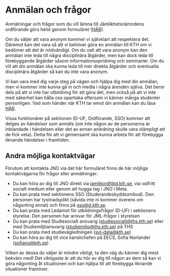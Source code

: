 # Anmälan och frågor

Anmälningar och frågor som du vill lämna till Jämlikhetsnämndens ordförande görs helst genom formuläret ([HÄR](https://jml.datasektionen.se/)).

Om du väljer att vara anonym kommer vi självklart att respektera det. Däremot kan det vara så att vi behöver göra en anmälan till KTH om vi bedömer att det är nödvändigt. Om du valt att vara anonym kan den anmälan inte leda till några disciplinära åtgärder, men kan dock leda till förebyggande åtgärder såsom informationsspridning och seminarier. Om du vill att din anmälan ska kunna leda till mer direkta åtgärder och eventuella disciplinära åtgärder så kan du inte vara anonym.

Vi kan vara med dig varje steg på vägen och hjälpa dig med din anmälan, men vi kommer inte kunna gå in och medla i några ärenden själva. Det beror dels på att vi inte har utbildning för att göra det, men också på att vi inte med säkerhet kan hålla oss opartiska eftersom vi känner många studenter personligen. Vad som händer när KTH tar emot din anmälan kan du läsa [HÄR](https://www.kth.se/polopoly_fs/1.738428.1631190895!/Riktlinjen%20Rutiner%20vid%20anm%C3%A4lan%20utredning%20och%20%C3%A5tg%C3%A4rder%20vid%20diskriminering%20trakasserier%20sexuella%20trakasserier%20%2020180830pdf.pdf).

Vissa funktionärer på sektionen (D-UF, Ordförande, SSO) kommer att delges av händelser som anmäls (om inte någon av de personerna är inblandade i händelsen eller det av annan anledning skulle vara olämpligt att de fick veta). Detta för att vi gemensamt ska kunna arbeta för att förebygga liknande händelser i framtiden. 

## Andra möjliga kontaktvägar
Förutom att kontakta JNO via det här formuläret finns de här möjliga kontaktvägarna för frågor eller anmälningar:

- Du kan höra av dig till JNO direkt via [jamlikordf@d.kth.se](mailto:jamlikordf@d.kth.se), via valfritt socialt medium eller genom att hugga tag i JNO i Meta.
- Du kan prata med sektionens SSO (Studerandeskyddsombud). Den personen har tystnadsplikt (såvida inte ni kommer överens om någonting annat) och finns på [sso@d.kth.se](mailto:sso@d.kth.se).
- Du kan prata med Ledamot för utbildningsfrågor (D-UF) i sektionens styrelse. Den personen har ansvar för JML-frågor i styrelsen
- Du kan prata med Studiesocialt ansvarig ([studiesocialt@ths.kth.se](mailto:studiesocialt@ths.kth.se)) eller med Studiemiljöansvarig ([studiemiljo@ths.kth.se](mailto:studiemiljo@ths.kth.se)) på THS
- Du kan prata med studievägledningen ([svl-data@kth.se](mailto:svl-data@kth.se))
- Du kan höra av dig till vice kanslichefen på EECS, Sofia Norlander ([sofiano@kth.se](mailto:sofiano@kth.se))

Vilken av dessa du väljer är mindre viktigt, ta den väg du känner dig mest bekväm med! Det viktigaste är att du hör av dig till någon av dem så kan vi göra någonting åt situationen och kan hjälpa till att förebygga liknande situationer framöver.
